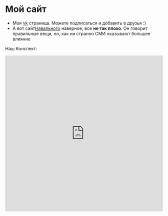 # Мой сайт

- Моя [vk](https://github.com/Melnikovartem/MySite/edit/master/index.md) страница. Можете подписаться и добавить в друзья :)
- А вот сайт[Навального](https://jekyllrb.com/) наверное, все **не так плохо**. Он говорит правильные вещи, но, как ни странно СМИ оказывают большее влияние

Наш Конспект:

<iframe width="100%" height="500" src="https://hackmd.io/features" frameborder="0"></iframe>
